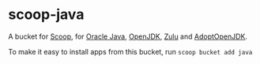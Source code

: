 # scoop-java

A bucket for [Scoop](http://scoop.sh), for [Oracle Java](http://www.oracle.com/technetwork/java/javase/overview/index.html), [OpenJDK](http://openjdk.java.net), [Zulu](https://www.azul.com/products/zulu-and-zulu-enterprise) and [AdoptOpenJDK](https://adoptopenjdk.net).

To make it easy to install apps from this bucket, run
    `scoop bucket add java`
